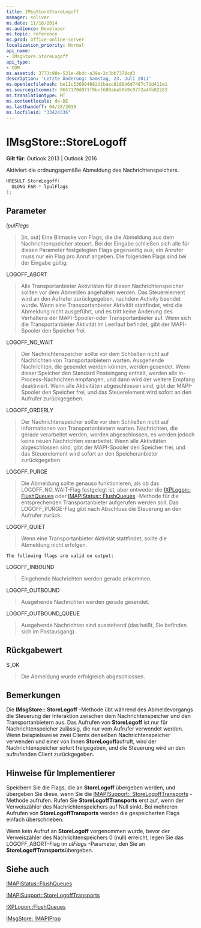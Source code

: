 ```yaml
---
title: IMsgStoreStoreLogoff
manager: soliver
ms.date: 11/16/2014
ms.audience: Developer
ms.topic: reference
ms.prod: office-online-server
localization_priority: Normal
api_name:
- IMsgStore.StoreLogoff
api_type:
- COM
ms.assetid: 3773c98e-531e-4bdc-a39a-2c3bb7378cd3
description: 'Letzte Änderung: Samstag, 23. Juli 2011'
ms.openlocfilehash: be11c536804682d1baec8188b6d7487c71d411e1
ms.sourcegitcommit: 8657170d071f9bcf680aba50b9c07f2a4fb82283
ms.translationtype: MT
ms.contentlocale: de-DE
ms.lasthandoff: 04/28/2019
ms.locfileid: "33424336"
---
```

# <a name="imsgstorestorelogoff"></a>IMsgStore::StoreLogoff

  
  
**Gilt für**: Outlook 2013 | Outlook 2016 
  
Aktiviert die ordnungsgemäße Abmeldung des Nachrichtenspeichers.
  
```cpp
HRESULT StoreLogoff(
  ULONG FAR * lpulFlags
);
```

## <a name="parameters"></a>Parameter

 _lpulFlags_
  
> [in, out] Eine Bitmaske von Flags, die die Abmeldung aus dem Nachrichtenspeicher steuert. Bei der Eingabe schließen sich alle für diesen Parameter festgelegten Flags gegenseitig aus; ein Anrufer muss nur ein Flag pro Anruf angeben. Die folgenden Flags sind bei der Eingabe gültig:
    
LOGOFF_ABORT 
  
> Alle Transportanbieter Aktivitäten für diesen Nachrichtenspeicher sollten vor dem Abmelden angehalten werden. Das Steuerelement wird an den Aufrufer zurückgegeben, nachdem Activity beendet wurde. Wenn eine Transportanbieter Aktivität stattfindet, wird die Abmeldung nicht ausgeführt, und es tritt keine Änderung des Verhaltens der MAPI-Spooler-oder Transportanbieter auf. Wenn sich die Transportanbieter Aktivität im Leerlauf befindet, gibt der MAPI-Spooler den Speicher frei. 
    
LOGOFF_NO_WAIT 
  
> Der Nachrichtenspeicher sollte vor dem Schließen nicht auf Nachrichten von Transportanbietern warten. Ausgehende Nachrichten, die gesendet werden können, werden gesendet. Wenn dieser Speicher den Standard Posteingang enthält, werden alle in-Process-Nachrichten empfangen, und dann wird der weitere Empfang deaktiviert. Wenn alle Aktivitäten abgeschlossen sind, gibt der MAPI-Spooler den Speicher frei, und das Steuerelement wird sofort an den Aufrufer zurückgegeben. 
    
LOGOFF_ORDERLY 
  
> Der Nachrichtenspeicher sollte vor dem Schließen nicht auf Informationen von Transportanbietern warten. Nachrichten, die gerade verarbeitet werden, werden abgeschlossen, es werden jedoch keine neuen Nachrichten verarbeitet. Wenn alle Aktivitäten abgeschlossen sind, gibt der MAPI-Spooler den Speicher frei, und das Steuerelement wird sofort an den Speicheranbieter zurückgegeben. 
    
LOGOFF_PURGE 
  
> Die Abmeldung sollte genauso funktionieren, als ob das LOGOFF_NO_WAIT-Flag festgelegt ist, aber entweder die [IXPLogon:: FlushQueues](ixplogon-flushqueues.md) oder [IMAPIStatus:: FlushQueues](imapistatus-flushqueues.md) -Methode für die entsprechenden Transportanbieter aufgerufen werden soll. Das LOGOFF_PURGE-Flag gibt nach Abschluss die Steuerung an den Aufrufer zurück. 
    
LOGOFF_QUIET 
  
> Wenn eine Transportanbieter Aktivität stattfindet, sollte die Abmeldung nicht erfolgen.
    
    The following flags are valid on output:
    
LOGOFF_INBOUND 
  
> Eingehende Nachrichten werden gerade ankommen.
    
LOGOFF_OUTBOUND 
  
> Ausgehende Nachrichten werden gerade gesendet.
    
LOGOFF_OUTBOUND_QUEUE 
  
> Ausgehende Nachrichten sind ausstehend (das heißt, Sie befinden sich im Postausgang).
    
## <a name="return-value"></a>Rückgabewert

S_OK 
  
> Die Abmeldung wurde erfolgreich abgeschlossen.
    
## <a name="remarks"></a>Bemerkungen

Die **IMsgStore:: StoreLogoff** -Methode übt während des Abmeldevorgangs die Steuerung der Interaktion zwischen dem Nachrichtenspeicher und den Transportanbietern aus. Das Aufrufen von **StoreLogoff** ist nur für Nachrichtenspeicher zulässig, die nur vom Aufrufer verwendet werden. Wenn beispielsweise zwei Clients denselben Nachrichtenspeicher verwenden und einer von Ihnen **StoreLogoff**aufruft, wird der Nachrichtenspeicher sofort freigegeben, und die Steuerung wird an den aufrufenden Client zurückgegeben.
  
## <a name="notes-to-implementers"></a>Hinweise für Implementierer

Speichern Sie die Flags, die an **StoreLogoff** übergeben werden, und übergeben Sie diese, wenn Sie die [IMAPISupport:: StoreLogoffTransports](imapisupport-storelogofftransports.md) -Methode aufrufen. Rufen Sie **StoreLogoffTransports** erst auf, wenn der Verweiszähler des Nachrichtenspeichers auf Null sinkt. Bei mehreren Aufrufen von **StoreLogoffTransports** werden die gespeicherten Flags einfach überschrieben. 
  
Wenn kein Aufruf an **StoreLogoff** vorgenommen wurde, bevor der Verweiszähler des Nachrichtenspeichers 0 (null) erreicht, legen Sie das LOGOFF_ABORT-Flag im _ulFlags_ -Parameter, den Sie an **StoreLogoffTransports**übergeben.
  
## <a name="see-also"></a>Siehe auch



[IMAPIStatus::FlushQueues](imapistatus-flushqueues.md)
  
[IMAPISupport::StoreLogoffTransports](imapisupport-storelogofftransports.md)
  
[IXPLogon::FlushQueues](ixplogon-flushqueues.md)
  
[IMsgStore: IMAPIProp](imsgstoreimapiprop.md)

